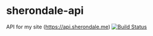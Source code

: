 # sherondale-api
API for my site (https://api.sherondale.me)
[![Build Status](https://travis-ci.org/SherOnDale/liskit-server.svg?branch=master)](https://travis-ci.org/SherOnDale/liskit-server)
